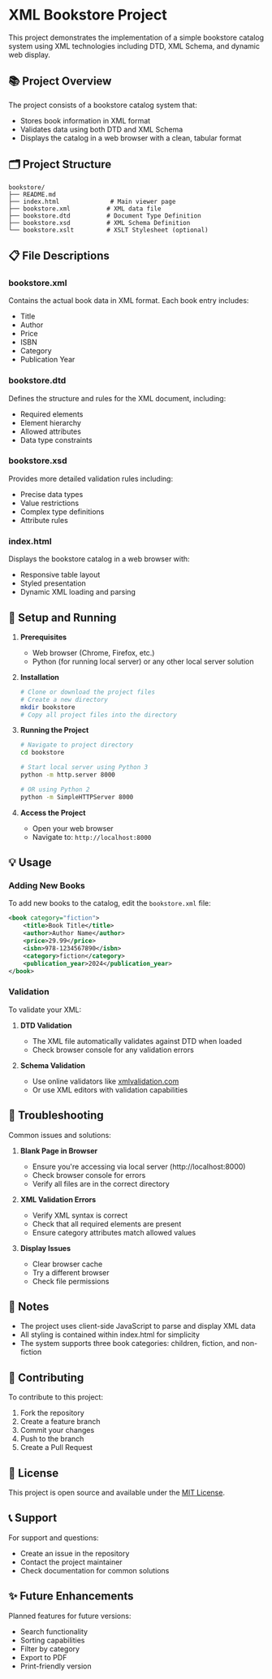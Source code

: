 # XML Bookstore Project

This project demonstrates the implementation of a simple bookstore catalog system using XML technologies including DTD, XML Schema, and dynamic web display.

## 📚 Project Overview

The project consists of a bookstore catalog system that:
- Stores book information in XML format
- Validates data using both DTD and XML Schema
- Displays the catalog in a web browser with a clean, tabular format

## 🗂 Project Structure

```
bookstore/
├── README.md
├── index.html              # Main viewer page
├── bookstore.xml          # XML data file
├── bookstore.dtd          # Document Type Definition
├── bookstore.xsd          # XML Schema Definition
└── bookstore.xslt         # XSLT Stylesheet (optional)
```

## 📋 File Descriptions

### bookstore.xml
Contains the actual book data in XML format. Each book entry includes:
- Title
- Author
- Price
- ISBN
- Category
- Publication Year

### bookstore.dtd
Defines the structure and rules for the XML document, including:
- Required elements
- Element hierarchy
- Allowed attributes
- Data type constraints

### bookstore.xsd
Provides more detailed validation rules including:
- Precise data types
- Value restrictions
- Complex type definitions
- Attribute rules

### index.html
Displays the bookstore catalog in a web browser with:
- Responsive table layout
- Styled presentation
- Dynamic XML loading and parsing

## 🚀 Setup and Running

1. **Prerequisites**
   - Web browser (Chrome, Firefox, etc.)
   - Python (for running local server) or any other local server solution

2. **Installation**
   ```bash
   # Clone or download the project files
   # Create a new directory
   mkdir bookstore
   # Copy all project files into the directory
   ```

3. **Running the Project**
   ```bash
   # Navigate to project directory
   cd bookstore
   
   # Start local server using Python 3
   python -m http.server 8000
   
   # OR using Python 2
   python -m SimpleHTTPServer 8000
   ```

4. **Access the Project**
   - Open your web browser
   - Navigate to: `http://localhost:8000`

## 💡 Usage

### Adding New Books
To add new books to the catalog, edit the `bookstore.xml` file:
```xml
<book category="fiction">
    <title>Book Title</title>
    <author>Author Name</author>
    <price>29.99</price>
    <isbn>978-1234567890</isbn>
    <category>fiction</category>
    <publication_year>2024</publication_year>
</book>
```

### Validation
To validate your XML:
1. **DTD Validation**
   - The XML file automatically validates against DTD when loaded
   - Check browser console for any validation errors

2. **Schema Validation**
   - Use online validators like [xmlvalidation.com](https://www.xmlvalidation.com/)
   - Or use XML editors with validation capabilities

## 🔧 Troubleshooting

Common issues and solutions:

1. **Blank Page in Browser**
   - Ensure you're accessing via local server (http://localhost:8000)
   - Check browser console for errors
   - Verify all files are in the correct directory

2. **XML Validation Errors**
   - Verify XML syntax is correct
   - Check that all required elements are present
   - Ensure category attributes match allowed values

3. **Display Issues**
   - Clear browser cache
   - Try a different browser
   - Check file permissions

## 📝 Notes

- The project uses client-side JavaScript to parse and display XML data
- All styling is contained within index.html for simplicity
- The system supports three book categories: children, fiction, and non-fiction

## 🤝 Contributing

To contribute to this project:
1. Fork the repository
2. Create a feature branch
3. Commit your changes
4. Push to the branch
5. Create a Pull Request

## 📄 License

This project is open source and available under the [MIT License](LICENSE).

## 📞 Support

For support and questions:
- Create an issue in the repository
- Contact the project maintainer
- Check documentation for common solutions

## ✨ Future Enhancements

Planned features for future versions:
- Search functionality
- Sorting capabilities
- Filter by category
- Export to PDF
- Print-friendly version
